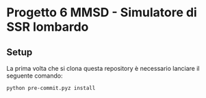 # Progetto 6 MMSD - Simulatore di SSR lombardo

## Setup

La prima volta che si clona questa repository è necessario lanciare il seguente comando:

```shell
python pre-commit.pyz install
```
